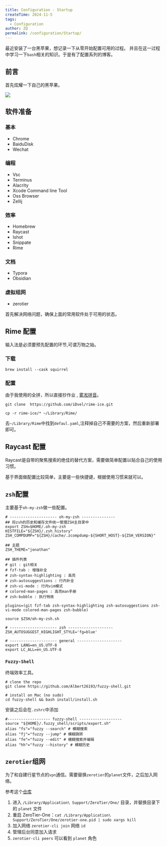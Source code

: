 ```yaml
---
title: Configuration - Startup
createTime: 2024-11-5
tags:
  - Configuration
author: ZQ
permalink: /configuration/Startup/
---
```


最近安装了一台黑苹果，想记录一下从零开始配置可用的过程。 并且在这一过程中学习一下`bash`相关的知识。于是有了配置系列的博客。

<!-- more -->

## 前言

首先炫耀一下自己的黑苹果。

![](https://alicloud-pic.oss-cn-shanghai.aliyuncs.com/BlogImg/Configuration/Startup/MacPro.png)

## 软件准备

### 基本

+ Chrome
+ BaiduDisk
+ Wechat

### 编程

+ Vsc
+ Terminus
+ Alacrity
+ Xcode Command line Tool
+ Oss Browser
+ Zellij

### 效率

+ Homebrew
+ Raycast
+ Ishot
+ Snippate
+ Rime

### 文档

+ Typora
+ Obsidian

### 虚拟组网

+ zerotier

首先解决网络问题，确保上面的常用软件处于可用的状态。

## Rime 配置

输入法是必须要预先配置的环节,可谓万物之始。

### 下载

```shell
brew install --cask squirrel
```

### 配置

由于我使用的全拼，所以直接抄作业 , [雾凇拼音](https://github.com/iDvel/rime-ice)。

```shell
git clone  https://github.com/iDvel/rime-ice.git
```

```shell
cp -r rime-ice/* ~/Library/Rime/
```

去`~/Library/Rime`中找到`defaul.yaml`,注释掉自己不需要的方案，然后重新部署即可。

## Raycast 配置

Raycast是自带的聚焦搜索的绝佳的替代方案，需要做简单配置以贴合自己的使用习惯。

基于界面做配置比较简单，主要是一些快捷键，根据使用习惯来就可以。

## `zsh`配置

主要基于`oh-my-zsh`做一些配置。

```shell
# --------------------- oh-my-zsh ---------------
## 将zsh的历史和缓存文件统一管理ZSH主目录中
export ZSH=$HOME/.oh-my-zsh
HISTFILE="${ZSH}/.zsh_history"
ZSH_COMPDUMP="${ZSH}/cache/.zcompdump-${SHORT_HOST}-${ZSH_VERSION}"

## 主题
ZSH_THEME="jonathan"

## 插件列表
# git : git相关
# fzf-tab : 增强补全
# zsh-syntax-highlighting : 高亮
# zsh-autosuggestions : 行内补全
# zsh-vi-mode : 行内vim模式
# colored-man-pages : 高亮man手册
# zsh-bubble : 执行特效

plugins=(git fzf-tab zsh-syntax-highlighting zsh-autosuggestions zsh-vi-mode colored-man-pages zsh-bubble)

source $ZSH/oh-my-zsh.sh

# --------------------- zsh --------------------
ZSH_AUTOSUGGEST_HIGHLIGHT_STYLE='fg=blue'

# --------------------- general --------------------
export LANG=en_US.UTF-8
export LC_ALL=en_US.UTF-8
```

### `Fuzzy-Shell`

终端效率工具。

```shell
# clone the repo
git clone https://github.com/Albert26193/fuzzy-shell.git
 
# install on Mac (no sudo)
cd fuzzy-shell && bash install/install.sh
```

安装之后会在`.zshrc`中添加

```shell
#------------------- fuzzy-shell -------------------
source "${HOME}/.fuzzy_shell/scripts/export.sh"
alias "fs"="fuzzy --search" # 模糊搜索
alias "fj"="fuzzy --jump" # 模糊跳转
alias "fe"="fuzzy --edit" # 模糊搜索并编辑
alias "hh"="fuzzy --history" # 模糊历史
```

## `zerotier`组网

为了和自建行星节点的`vpn`通信。需要替换`zerotier`的`planet`文件，之后加入网络。

参考这个[仓库](https://github.com/xubiaolin/docker-zerotier-planet)

1. 进入 `/Library/Application\ Support/ZeroTier/One/` 目录，并替换目录下的 `planet` 文件
2. 重启 ZeroTier-One：`cat /Library/Application\ Support/ZeroTier/One/zerotier-one.pid | sudo xargs kill`
3. 加入网络 `zerotier-cli join` 网络 `id`
4. 管理后台同意加入请求
5. `zerotier-cli peers` 可以看到 `planet` 角色










